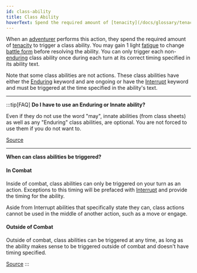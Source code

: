 ```yaml
---
id: class-ability
title: Class Ability
hoverText: Spend the required amount of [tenacity](/docs/glossary/tenacity) to trigger a class ability. You may gain 1 light [fatigue](/docs/glossary/fatigue) to change [battle form](/docs/battle-forms) before resolving the ability.
---
```


When an [adventurer](/docs/glossary/adventurer) performs this action, they spend the required amount of [tenacity](/docs/glossary/tenacity) to trigger a class ability. You may gain 1 light [fatigue](/docs/glossary/fatigue) to change [battle form](/docs/battle-forms) before resolving the ability. You can only trigger each non-[enduring](/docs/glossary/enduring) class ability once during each turn at its correct timing specified in its ability text.

Note that some class abilities are not actions. These class abilities have either the [Enduring](/docs/glossary/enduring) keyword and are ongoing or have the [Interrupt](/docs/glossary/interrupt) keyword and must be triggered at the time specified in the ability's text.

---

:::tip[FAQ]
**Do I have to use an Enduring or Innate ability?**

Even if they do not use the word "may", innate abilities (from class sheets) as well as any "Enduring" class abilities, are optional. You are not forced to use them if you do not want to.

<a href="https://support.chiptheorygames.com/support/solutions/articles/33000293229" target="_blank">Source</a>

---

**When can class abilities be triggered?**

#### In Combat

Inside of combat, class abilities can only be triggered on your turn as an action. Exceptions to this timing will be prefaced with [Interrupt](/docs/glossary/interrupt) and provide the timing for the ability.

Aside from Interrupt abilities that specifically state they can, class actions cannot be used in the middle of another action, such as a move or engage.

#### Outside of Combat

Outside of combat, class abilities can be triggered at any time, as long as the ability makes sense to be triggered outside of combat and doesn't have timing specified.

<a href="https://support.chiptheorygames.com/support/solutions/articles/33000290926" target="_blank">Source</a>
:::
